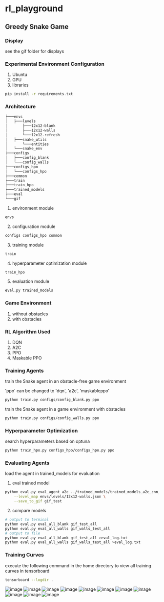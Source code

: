 # rl_playground

## Greedy Snake Game

### Display

see the gif folder for displays

### Experimental Environment Configuration

1. Ubuntu
2. GPU
3. libraries
```bash
pip install -r requirements.txt
```

### Architecture

```bash
├───envs
│   ├───levels
│       ├───12x12-blank
│       ├───12x12-walls
│       └───12x12-refresh
│   ├───snake_utils
│       └───entities
│   └───snake_env
├───configs
│   ├───config_blank
│   └───config_walls
├───configs_hpo
│   └───configs_hpo
├───common
├───train
├───train_hpo
├───trained_models
├───eval
└───gif
```

1. environment module
```bash
envs
```
2. configuration module
```bash
configs configs_hpo common
```
3. training module
```bash
train
```
4. hyperparameter optimization module
```bash
train_hpo
```
5. evaluation module
```bash
eval.py trained_models
```

### Game Environment

1. without obstacles
2. with obstacles

### RL Algorithm Used

1. DQN
2. A2C
3. PPO
4. Maskable PPO

### Training Agents

train the Snake agent in an obstacle-free game environment

'ppo' can be changed to 'dqn', 'a2c', 'maskableppo'
```bash
python train.py configs/config_blank.py ppo
```
train the Snake agent in a game environment with obstacles
```bash
python train.py configs/config_walls.py ppo
```

### Hyperparameter Optimization

search hyperparameters based on optuna
```bash
python train_hpo.py configs_hpo/configs_hpo.py ppo
```

### Evaluating Agents

load the agent in trained_models for evaluation
1. eval trained model
```bash
python eval.py eval_agent a2c ../trained_models/trained_models_a2c_cnn_nenvs32_best \
    --level_map envs/levels/12x12-walls.json \
    --save_to_gif gif_test
```
2. compare models
```bash
# output to terminal
python eval.py eval_all_blank gif_test_all
python eval.py eval_all_walls gif_walls_test_all
# output to file
python eval.py eval_all_blank gif_test_all >eval_log.txt
python eval.py eval_all_walls gif_walls_test_all >eval_log.txt
```

### Training Curves

execute the following command in the home directory to view all training curves in tensorboard
```bash
tensorboard --logdir .
```
![image](https://github.com/VanessaWHH/rl_playground/assets/94059478/b96e1777-652f-4b93-a3b9-f4c8cade53ef) 
![image](https://github.com/VanessaWHH/rl_playground/assets/94059478/26be3a52-861d-49dc-93e8-0307d6447e24)
![image](https://github.com/VanessaWHH/rl_playground/assets/94059478/82f4ba84-ecc4-44a3-bf52-5d89de214e71) 
![image](https://github.com/VanessaWHH/rl_playground/assets/94059478/7df1a6c5-de57-4e19-b798-b2a5602f5cd2)
![image](https://github.com/VanessaWHH/rl_playground/assets/94059478/1b6fd5a0-03fe-48f5-96e0-a1a8a4768dbc) 
![image](https://github.com/VanessaWHH/rl_playground/assets/94059478/064f84ec-f00a-473f-a4bd-6bc773c2bf52)
![image](https://github.com/VanessaWHH/rl_playground/assets/94059478/404f83e5-2aa3-4b6d-9c2d-8df422fc4041) 
![image](https://github.com/VanessaWHH/rl_playground/assets/94059478/6344a167-3583-435b-a221-018320bf9d35)
![image](https://github.com/VanessaWHH/rl_playground/assets/94059478/f9fcbaed-eb12-415a-b194-1fcca04c4475) 
![image](https://github.com/VanessaWHH/rl_playground/assets/94059478/78cd326d-a16d-42ce-bafa-1d27a43adcad)
![image](https://github.com/VanessaWHH/rl_playground/assets/94059478/9877a4c1-f05a-4224-924c-6eb3e5f87d59)




